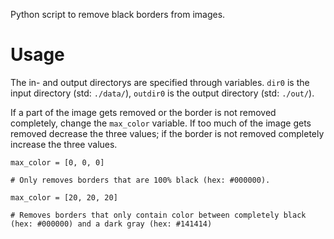 Python script to remove black borders from images.

# Usage
The in- and output directorys are specified through variables.
`dir0` is the input directory (std: `./data/`), `outdir0` is the output directory (std: `./out/`).

If a part of the image gets removed or the border is not removed completely, change the `max_color` variable.
If too much of the image gets removed decrease the three values; if the border is not removed completely increase the three values.

```
max_color = [0, 0, 0]

# Only removes borders that are 100% black (hex: #000000).
```
```
max_color = [20, 20, 20]

# Removes borders that only contain color between completely black (hex: #000000) and a dark gray (hex: #141414)
```
